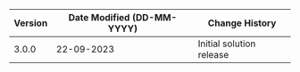 | **Version** | **Date Modified (DD-MM-YYYY)** | **Change History**                          |
|-------------|--------------------------------|---------------------------------------------|
| 3.0.0       | 22-09-2023                     | Initial solution release |
